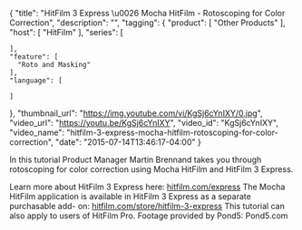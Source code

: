 {
  "title": "HitFilm 3 Express \u0026 Mocha HitFilm - Rotoscoping for Color Correction",
  "description": "",
  "tagging": {
    "product": [
      "Other Products"
    ],
    "host": [
      "HitFilm"
    ],
    "series": [

    ],
    "feature": [
      "Roto and Masking"
    ],
    "language": [

    ]
  },
  "thumbnail_url": "https://img.youtube.com/vi/KgSj6cYnIXY/0.jpg",
  "video_url": "https://youtu.be/KgSj6cYnIXY",
  "video_id": "KgSj6cYnIXY",
  "video_name": "hitfilm-3-express-mocha-hitfilm-rotoscoping-for-color-correction",
  "date": "2015-07-14T13:46:17-04:00"
}

In this tutorial Product Manager Martin Brennand takes you through rotoscoping
for color correction using Mocha HitFilm and HitFilm 3 Express.

Learn more about HitFilm 3 Express here:
[hitfilm.com/express](https://hitfilm.com/express) The Mocha HitFilm
application is available in HitFilm 3 Express as a separate purchasable add-
on:
[hitfilm.com/store/hitfilm-3-express](http://hitfilm.com/store/hitfilm-3-express)
This tutorial can also apply to users of HitFilm Pro. Footage provided by
Pond5: Pond5.com


